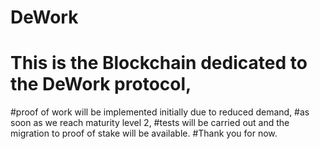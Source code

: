 # DeWork
# This is the Blockchain dedicated to the DeWork protocol, 
#proof of work will be implemented initially due to reduced demand, 
#as soon as we reach maturity level 2, 
#tests will be carried out and the migration to proof of stake will be available. 
#Thank you for now.
